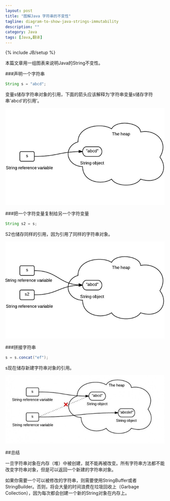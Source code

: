 ```yaml
---
layout: post
title: "图解Java 字符串的不变性"
tagline: diagram-to-show-java-strings-immutability
description: ""
category: Java
tags: [Java,翻译]
---
```

{% include JB/setup %}

本篇文章用一组图表来说明Java的String不变性。

###声明一个字符串

```java
String s = "abcd";
```

变量s储存字符串对象的引用，下面的箭头应该解释为‘字符串变量s储存字符串'abcd'的引用’。

![pic1](/assets/images/String-Immutability-1.jpeg)

###把一个字符变量复制给另一个字符变量

```java
String s2 = s;
```
S2也储存同样的引用，因为引用了同样的字符串对象。

![pic2](/assets/images/String-Immutability-2.jpeg)

###拼接字符串

```java
s = s.concat("ef");
```

s现在储存新建字符串对象的引用。

![pic3](/assets/images/String-Immutability-650x279.jpeg)

##总结

 一旦字符串对象在内存（堆）中被创建，就不能再被改变。所有字符串方法都不能改变字符串对象，但是可以返回一个新建的字符串对象。

如果你需要一个可以被修改的字符串，则需要使用StringBuffer或者StringBuilder。否则，将会大量的时间浪费在垃圾回收上（Garbage Collection），因为每次都会创建一个新的String对象在内存上。

